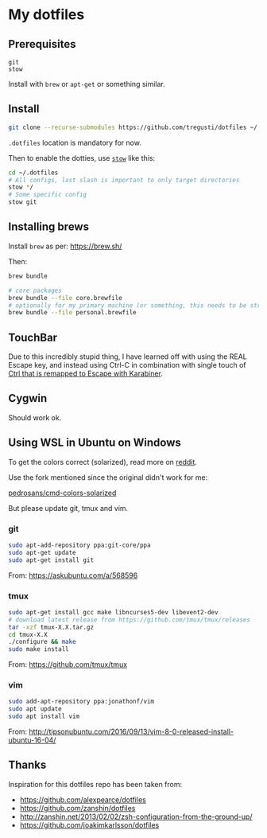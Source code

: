 # My dotfiles

## Prerequisites

```
git
stow
```

Install with `brew` or `apt-get` or something similar.

## Install

```sh
git clone --recurse-submodules https://github.com/tregusti/dotfiles ~/.dotfiles
```

`.dotfiles` location is mandatory for now.

Then to enable the dotties, use [`stow`](https://alexpearce.me/2016/02/managing-dotfiles-with-stow/) like this:

```sh
cd ~/.dotfiles
# All configs, last slash is important to only target directories
stow */
# Some specific config
stow git
```

## Installing brews

Install `brew` as per: https://brew.sh/

Then:

```sh
brew bundle

# core packages
brew bundle --file core.brewfile
# optionally for my primary machine (or something, this needs to be structured better)
brew bundle --file personal.brewfile
```

## TouchBar

Due to this incredibly stupid thing, I have learned off with using the REAL Escape key,
and instead using Ctrl-C in combination with single touch of [Ctrl that is remapped to
Escape with Karabiner](https://www.codeography.com/2017/07/16/the-next-era-of-remapping-caps-lock.html).

## Cygwin

Should work ok.

## Using WSL in Ubuntu on Windows

To get the colors correct (solarized), read more on [reddit](https://www.reddit.com/r/bashonubuntuonwindows/comments/60da1u/solarized_colors_for_vim_in_bash_on_windows_works/).

Use the fork mentioned since the original didn't work for me:

[pedrosans/cmd-colors-solarized](https://github.com/pedrosans/cmd-colors-solarized)

But please update git, tmux and vim.

### git

```sh
sudo apt-add-repository ppa:git-core/ppa
sudo apt-get update
sudo apt-get install git
```

From: https://askubuntu.com/a/568596

### tmux

```sh
sudo apt-get install gcc make libncurses5-dev libevent2-dev
# download latest release from https://github.com/tmux/tmux/releases
tar -xzf tmux-X.X.tar.gz
cd tmux-X.X
./configure && make
sudo make install
```

From: https://github.com/tmux/tmux

### vim

```sh
sudo add-apt-repository ppa:jonathonf/vim
sudo apt update
sudo apt install vim
```

From: http://tipsonubuntu.com/2016/09/13/vim-8-0-released-install-ubuntu-16-04/

## Thanks

Inspiration for this dotfiles repo has been taken from:

- https://github.com/alexpearce/dotfiles
- https://github.com/zanshin/dotfiles
- http://zanshin.net/2013/02/02/zsh-configuration-from-the-ground-up/
- https://github.com/joakimkarlsson/dotfiles

